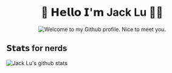 
<h1 align="center"> 👋 𝗛𝗲𝗹𝗹𝗼 𝗜'𝗺 Jack Lu 👨‍💻 </h1>

<p align="center">
  <img src="https://readme-typing-svg.herokuapp.com?color=%2336BCF7&size=16&center=true&vCenter=true&width=485&lines=Welcome+to+my+Github+profile.+Nice+to+meet+you+🥰" alt="Welcome to my Github profile. Nice to meet you." />
</p>


## 𝗦𝘁𝗮𝘁𝘀 for nerds

![Jack Lu's github stats](https://github-readme-stats.vercel.app/api?username=jackluson&show_icons=true&theme=transparent)
